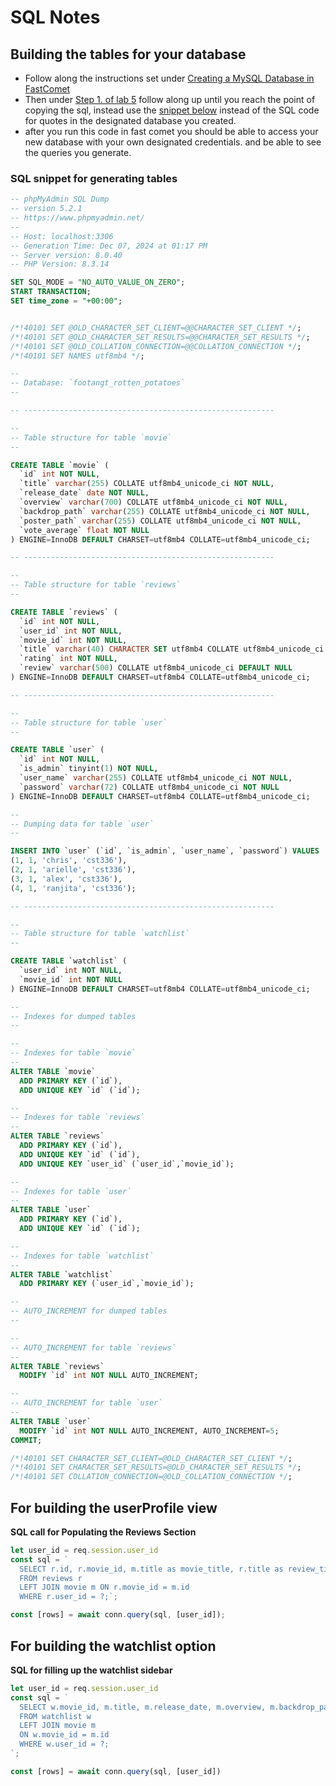 # SQL Notes
## Building the tables for your database
- Follow along the instructions set under [Creating a MySQL Database in FastComet](https://docs.google.com/document/d/1vygpxkGuA7CecHa55cSbh7_v7Bj9C6dV0IettNYGEkI/edit?tab=t.0#heading=h.iil8ahsceu1b)
- Then under [Step 1. of lab 5](https://docs.google.com/document/d/15uTrxXPhH4T1vjv7r7CZCkDQYtZ7PVKsJ55VqTAe9ig/edit?tab=t.0) follow along up until you reach the point of copying the sql, instead use the [snippet below](#sql-snippet-for-generating-tables) instead of the SQL code for quotes in the designated database you created.
- after you run this code in fast comet you should be able to access your new database with your own designated credentials. and be able to see the queries you generate.
### SQL snippet for generating tables
```sql
-- phpMyAdmin SQL Dump
-- version 5.2.1
-- https://www.phpmyadmin.net/
--
-- Host: localhost:3306
-- Generation Time: Dec 07, 2024 at 01:17 PM
-- Server version: 8.0.40
-- PHP Version: 8.3.14

SET SQL_MODE = "NO_AUTO_VALUE_ON_ZERO";
START TRANSACTION;
SET time_zone = "+00:00";


/*!40101 SET @OLD_CHARACTER_SET_CLIENT=@@CHARACTER_SET_CLIENT */;
/*!40101 SET @OLD_CHARACTER_SET_RESULTS=@@CHARACTER_SET_RESULTS */;
/*!40101 SET @OLD_COLLATION_CONNECTION=@@COLLATION_CONNECTION */;
/*!40101 SET NAMES utf8mb4 */;

--
-- Database: `footangt_rotten_potatoes`
--

-- --------------------------------------------------------

--
-- Table structure for table `movie`
--

CREATE TABLE `movie` (
  `id` int NOT NULL,
  `title` varchar(255) COLLATE utf8mb4_unicode_ci NOT NULL,
  `release_date` date NOT NULL,
  `overview` varchar(700) COLLATE utf8mb4_unicode_ci NOT NULL,
  `backdrop_path` varchar(255) COLLATE utf8mb4_unicode_ci NOT NULL,
  `poster_path` varchar(255) COLLATE utf8mb4_unicode_ci NOT NULL,
  `vote_average` float NOT NULL
) ENGINE=InnoDB DEFAULT CHARSET=utf8mb4 COLLATE=utf8mb4_unicode_ci;

-- --------------------------------------------------------

--
-- Table structure for table `reviews`
--

CREATE TABLE `reviews` (
  `id` int NOT NULL,
  `user_id` int NOT NULL,
  `movie_id` int NOT NULL,
  `title` varchar(40) CHARACTER SET utf8mb4 COLLATE utf8mb4_unicode_ci DEFAULT NULL,
  `rating` int NOT NULL,
  `review` varchar(500) COLLATE utf8mb4_unicode_ci DEFAULT NULL
) ENGINE=InnoDB DEFAULT CHARSET=utf8mb4 COLLATE=utf8mb4_unicode_ci;

-- --------------------------------------------------------

--
-- Table structure for table `user`
--

CREATE TABLE `user` (
  `id` int NOT NULL,
  `is_admin` tinyint(1) NOT NULL,
  `user_name` varchar(255) COLLATE utf8mb4_unicode_ci NOT NULL,
  `password` varchar(72) COLLATE utf8mb4_unicode_ci NOT NULL
) ENGINE=InnoDB DEFAULT CHARSET=utf8mb4 COLLATE=utf8mb4_unicode_ci;

--
-- Dumping data for table `user`
--

INSERT INTO `user` (`id`, `is_admin`, `user_name`, `password`) VALUES
(1, 1, 'chris', 'cst336'),
(2, 1, 'arielle', 'cst336'),
(3, 1, 'alex', 'cst336'),
(4, 1, 'ranjita', 'cst336');

-- --------------------------------------------------------

--
-- Table structure for table `watchlist`
--

CREATE TABLE `watchlist` (
  `user_id` int NOT NULL,
  `movie_id` int NOT NULL
) ENGINE=InnoDB DEFAULT CHARSET=utf8mb4 COLLATE=utf8mb4_unicode_ci;

--
-- Indexes for dumped tables
--

--
-- Indexes for table `movie`
--
ALTER TABLE `movie`
  ADD PRIMARY KEY (`id`),
  ADD UNIQUE KEY `id` (`id`);

--
-- Indexes for table `reviews`
--
ALTER TABLE `reviews`
  ADD PRIMARY KEY (`id`),
  ADD UNIQUE KEY `id` (`id`),
  ADD UNIQUE KEY `user_id` (`user_id`,`movie_id`);

--
-- Indexes for table `user`
--
ALTER TABLE `user`
  ADD PRIMARY KEY (`id`),
  ADD UNIQUE KEY `id` (`id`);

--
-- Indexes for table `watchlist`
--
ALTER TABLE `watchlist`
  ADD PRIMARY KEY (`user_id`,`movie_id`);

--
-- AUTO_INCREMENT for dumped tables
--

--
-- AUTO_INCREMENT for table `reviews`
--
ALTER TABLE `reviews`
  MODIFY `id` int NOT NULL AUTO_INCREMENT;

--
-- AUTO_INCREMENT for table `user`
--
ALTER TABLE `user`
  MODIFY `id` int NOT NULL AUTO_INCREMENT, AUTO_INCREMENT=5;
COMMIT;

/*!40101 SET CHARACTER_SET_CLIENT=@OLD_CHARACTER_SET_CLIENT */;
/*!40101 SET CHARACTER_SET_RESULTS=@OLD_CHARACTER_SET_RESULTS */;
/*!40101 SET COLLATION_CONNECTION=@OLD_COLLATION_CONNECTION */;
```



## For building the userProfile view
**SQL call for Populating the Reviews Section**
```js
let user_id = req.session.user_id
const sql = `
  SELECT r.id, r.movie_id, m.title as movie_title, r.title as review_title, r.rating, m.poster_path, m.backdrop_path
  FROM reviews r
  LEFT JOIN movie m ON r.movie_id = m.id
  WHERE r.user_id = ?;`;

const [rows] = await conn.query(sql, [user_id]);
```

## For building the watchlist option
**SQL for filling up the watchlist sidebar**
```js
let user_id = req.session.user_id
const sql = `
  SELECT w.movie_id, m.title, m.release_date, m.overview, m.backdrop_path, m.poster_path, m.vote_average 
  FROM watchlist w 
  LEFT JOIN movie m 
  ON w.movie_id = m.id 
  WHERE w.user_id = ?; 
`;

const [rows] = await conn.query(sql, [user_id])
```
